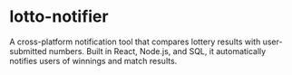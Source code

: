 # lotto-notifier
A cross-platform notification tool that compares lottery results with user-submitted numbers. Built in React, Node.js, and SQL, it automatically notifies users of winnings and match results.
